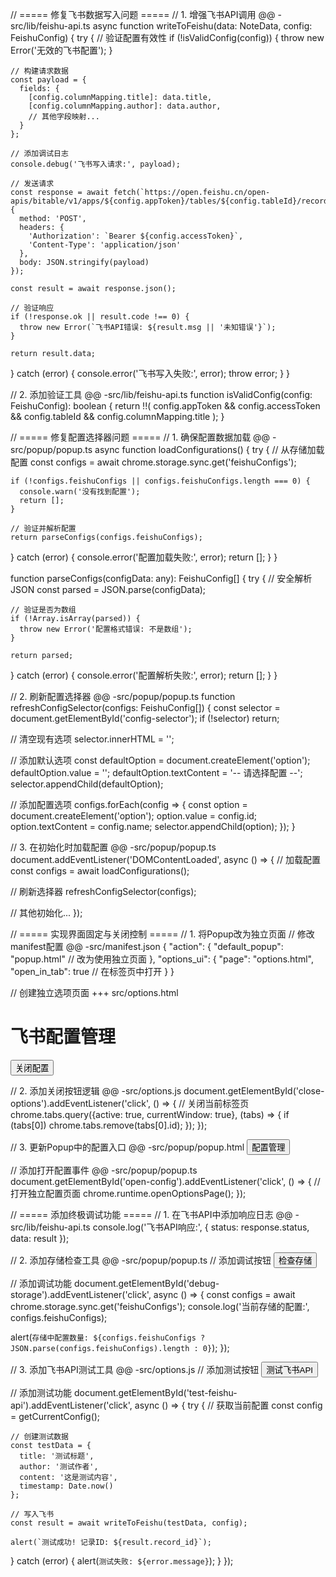 // ===== 修复飞书数据写入问题 =====
// 1. 增强飞书API调用
@@ -src/lib/feishu-api.ts
async function writeToFeishu(data: NoteData, config: FeishuConfig) {
  try {
    // 验证配置有效性
    if (!isValidConfig(config)) {
      throw new Error('无效的飞书配置');
    }
    
    // 构建请求数据
    const payload = {
      fields: {
        [config.columnMapping.title]: data.title,
        [config.columnMapping.author]: data.author,
        // 其他字段映射...
      }
    };
    
    // 添加调试日志
    console.debug('飞书写入请求:', payload);
    
    // 发送请求
    const response = await fetch(`https://open.feishu.cn/open-apis/bitable/v1/apps/${config.appToken}/tables/${config.tableId}/records`, {
      method: 'POST',
      headers: {
        'Authorization': `Bearer ${config.accessToken}`,
        'Content-Type': 'application/json'
      },
      body: JSON.stringify(payload)
    });
    
    const result = await response.json();
    
    // 验证响应
    if (!response.ok || result.code !== 0) {
      throw new Error(`飞书API错误: ${result.msg || '未知错误'}`);
    }
    
    return result.data;
  } catch (error) {
    console.error('飞书写入失败:', error);
    throw error;
  }
}

// 2. 添加验证工具
@@ -src/lib/feishu-api.ts
function isValidConfig(config: FeishuConfig): boolean {
  return !!(
    config.appToken &&
    config.accessToken &&
    config.tableId &&
    config.columnMapping.title
  );
}

// ===== 修复配置选择器问题 =====
// 1. 确保配置数据加载
@@ -src/popup/popup.ts
async function loadConfigurations() {
  try {
    // 从存储加载配置
    const configs = await chrome.storage.sync.get('feishuConfigs');
    
    if (!configs.feishuConfigs || configs.feishuConfigs.length === 0) {
      console.warn('没有找到配置');
      return [];
    }
    
    // 验证并解析配置
    return parseConfigs(configs.feishuConfigs);
  } catch (error) {
    console.error('配置加载失败:', error);
    return [];
  }
}

function parseConfigs(configData: any): FeishuConfig[] {
  try {
    // 安全解析JSON
    const parsed = JSON.parse(configData);
    
    // 验证是否为数组
    if (!Array.isArray(parsed)) {
      throw new Error('配置格式错误: 不是数组');
    }
    
    return parsed;
  } catch (error) {
    console.error('配置解析失败:', error);
    return [];
  }
}

// 2. 刷新配置选择器
@@ -src/popup/popup.ts
function refreshConfigSelector(configs: FeishuConfig[]) {
  const selector = document.getElementById('config-selector');
  if (!selector) return;
  
  // 清空现有选项
  selector.innerHTML = '';
  
  // 添加默认选项
  const defaultOption = document.createElement('option');
  defaultOption.value = '';
  defaultOption.textContent = '-- 请选择配置 --';
  selector.appendChild(defaultOption);
  
  // 添加配置选项
  configs.forEach(config => {
    const option = document.createElement('option');
    option.value = config.id;
    option.textContent = config.name;
    selector.appendChild(option);
  });
}

// 3. 在初始化时加载配置
@@ -src/popup/popup.ts
document.addEventListener('DOMContentLoaded', async () => {
  // 加载配置
  const configs = await loadConfigurations();
  
  // 刷新选择器
  refreshConfigSelector(configs);
  
  // 其他初始化...
});

// ===== 实现界面固定与关闭控制 =====
// 1. 将Popup改为独立页面
// 修改manifest配置
@@ -src/manifest.json
{
  "action": {
    "default_popup": "popup.html"
    // 改为使用独立页面
  },
  "options_ui": {
    "page": "options.html",
    "open_in_tab": true // 在标签页中打开
  }
}

// 创建独立选项页面
+++ src/options.html
<!DOCTYPE html>
<html>
<head>
  <meta charset="UTF-8">
  <title>小红书采集器配置</title>
  <link rel="stylesheet" href="options.css">
</head>
<body>
  <div class="options-container">
    <h1>飞书配置管理</h1>
    <!-- 配置表单内容 -->
    <button id="close-options">关闭配置</button>
  </div>
  <script src="options.js"></script>
</body>
</html>

// 2. 添加关闭按钮逻辑
@@ -src/options.js
document.getElementById('close-options').addEventListener('click', () => {
  // 关闭当前标签页
  chrome.tabs.query({active: true, currentWindow: true}, (tabs) => {
    if (tabs[0]) chrome.tabs.remove(tabs[0].id);
  });
});

// 3. 更新Popup中的配置入口
@@ -src/popup/popup.html
<button id="open-config">
  <span>配置管理</span>
</button>

// 添加打开配置事件
@@ -src/popup/popup.ts
document.getElementById('open-config').addEventListener('click', () => {
  // 打开独立配置页面
  chrome.runtime.openOptionsPage();
});

// ===== 添加终极调试功能 =====
// 1. 在飞书API中添加响应日志
@@ -src/lib/feishu-api.ts
console.log('飞书API响应:', {
  status: response.status,
  data: result
});

// 2. 添加存储检查工具
@@ -src/popup/popup.ts
// 添加调试按钮
<button id="debug-storage">检查存储</button>

// 添加调试功能
document.getElementById('debug-storage').addEventListener('click', async () => {
  const configs = await chrome.storage.sync.get('feishuConfigs');
  console.log('当前存储的配置:', configs.feishuConfigs);
  
  alert(`存储中配置数量: ${configs.feishuConfigs ? JSON.parse(configs.feishuConfigs).length : 0}`);
});

// 3. 添加飞书API测试工具
@@ -src/options.js
// 添加测试按钮
<button id="test-feishu-api">测试飞书API</button>

// 添加测试功能
document.getElementById('test-feishu-api').addEventListener('click', async () => {
  try {
    // 获取当前配置
    const config = getCurrentConfig();
    
    // 创建测试数据
    const testData = {
      title: '测试标题',
      author: '测试作者',
      content: '这是测试内容',
      timestamp: Date.now()
    };
    
    // 写入飞书
    const result = await writeToFeishu(testData, config);
    
    alert(`测试成功! 记录ID: ${result.record_id}`);
  } catch (error) {
    alert(`测试失败: ${error.message}`);
  }
});